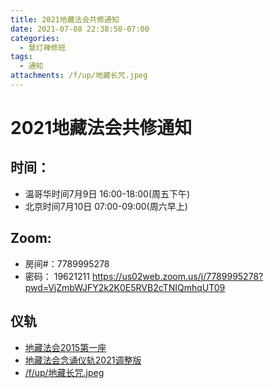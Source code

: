 ```yaml
---
title: 2021地藏法会共修通知
date: 2021-07-08 22:38:58-07:00
categories:
  - 慧灯禅修班
tags:
  - 通知
attachments: /f/up/地藏长咒.jpeg
---
```

# 2021地藏法会共修通知

## 时间：

- 温哥华时间7月9日 16:00-18:00(周五下午)
- 北京时间7月10日 07:00-09:00(周六早上)

## Zoom: 

- 房间#：7789995278 
- 密码： 19621211
 <https://us02web.zoom.us/j/7789995278?pwd=VjZmbWJFY2k2K0E5RVB2cTNIQmhqUT09>

## 仪轨

- [地藏法会2015第一座](https://www.youtube.com/watch?v=JS8eudjGT8A)
- [地藏法会念诵仪轨2021调整版](https://youtu.be/f37L24Edk4E)
- [/f/up/地藏长咒.jpeg](https://s3.ca-central-1.wasabisys.com/hddata/f.huidengchanxiu.net/hdv/f/up/地藏长咒.jpeg)